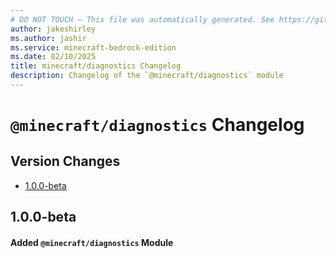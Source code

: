 ```yaml
---
# DO NOT TOUCH — This file was automatically generated. See https://github.com/mojang/minecraftapidocsgenerator to modify descriptions, examples, etc.
author: jakeshirley
ms.author: jashir
ms.service: minecraft-bedrock-edition
ms.date: 02/10/2025
title: minecraft/diagnostics Changelog
description: Changelog of the `@minecraft/diagnostics` module
---
```

# `@minecraft/diagnostics` Changelog

## Version Changes
- [1.0.0-beta](#100-beta)

## 1.0.0-beta
#### Added `@minecraft/diagnostics` Module
